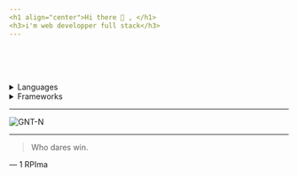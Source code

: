 ```yaml
---
<h1 align="center">Hi there 👋 , </h1>
<h3>i'm web developper full stack</h3>
---
```


<br><br><br>

<details>
<summary>Languages</summary>

|            |
| ---------- |
| HTML       |
| CSS        |
| Javascript |
| TWIG       |
| TypeScipt  |
| PHP        |
| SQL        |

</details>

<details>
<summary>Frameworks</summary>

|            |
| ---------- |
| Bootstrap  |
| Tailwaind  |
| Jquery     |
| REACT      |
| NEXTJS     |
| Symfony    |
| PHPmyAdmin |

</details>

---

<p><img align="center" src="https://github-readme-stats.vercel.app/api/top-langs?username=GNT-N&show_icons=true&theme=merko&locale=en&layout=compact" alt="GNT-N" /></p>

---

> Who dares win.

— 1 RPIma

<!--
**GNT-N/GNT-N** is a ✨ _special_ ✨ repository because its `README.md` (this file) appears on your GitHub profile.

Here are some ideas to get you started:

- 🔭 I’m currently working on ...
- 🌱 I’m currently learning ...
- 👯 I’m looking to collaborate on ...
- 🤔 I’m looking for help with ...
- 💬 Ask me about ...
- 📫 How to reach me: ...
- 😄 Pronouns: ...
- ⚡ Fun fact: ...
-->
